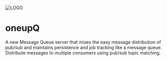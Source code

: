 ![LOGO](https://github.com/ywadi/oneupQ/raw/main/assets/Blue%20Up%20Arrow%20Finance%20Corporate%20Logo%20(500%20%C3%97%20300%20px).gif)
# oneupQ
A new Message Queue server that mixes the easy message distribution of pub/sub and maintains persistence and job tracking like a message queue. Distribute messages to multiple consumers using pub/sub topic matching. 
